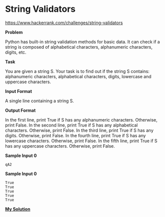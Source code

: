 # String Validators

https://www.hackerrank.com/challenges/string-validators

**Problem**

Python has built-in string validation methods for basic data. It can check if a string is composed of alphabetical characters, alphanumeric characters, digits, etc.

**Task** 

You are given a string S. 
Your task is to find out if the string S contains: alphanumeric characters, alphabetical characters, digits, lowercase and uppercase characters.

**Input Format**

A single line containing a string S.

**Output Format**

In the first line, print True if S has any alphanumeric characters. Otherwise, print False. 
In the second line, print True if S has any alphabetical characters. Otherwise, print False. 
In the third line, print True if S has any digits. Otherwise, print False. 
In the fourth line, print True if S has any lowercase characters. Otherwise, print False. 
In the fifth line, print True if S has any uppercase characters. Otherwise, print False.

**Sample Input 0**

```
qA2
```

**Sample Input 0**

```
True
True
True
True
True
```

[**My Solution**](answer.py)
